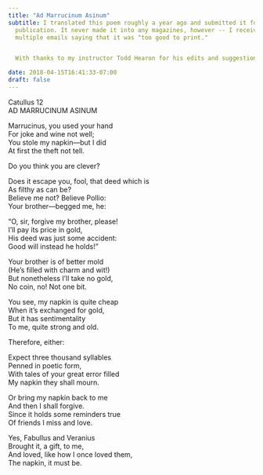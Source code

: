```yaml
---
title: "Ad Marrucinum Asinum"
subtitle: I translated this poem roughly a year ago and submitted it for
  publication. It never made it into any magazines, however -- I received
  multiple emails saying that it was "too good to print."


  With thanks to my instructor Todd Hearon for his edits and suggestions.

date: 2018-04-15T16:41:33-07:00
draft: false
---
```


Catullus 12  
AD MARRUCINUM ASINUM

Marrucinus, you used your hand  
For joke and wine not well;  
You stole my napkin—but I did  
At first the theft not tell.

Do you think you are clever?

Does it escape you, fool, that deed which is  
As filthy as can be?  
Believe me not? Believe Pollio:  
Your brother—begged me, he:

“O, sir, forgive my brother, please!  
I’ll pay its price in gold,  
His deed was just some accident:  
Good will instead he holds!”

Your brother is of better mold  
(He’s filled with charm and wit!)  
But nonetheless I’ll take no gold,  
No coin, no! Not one bit.

You see, my napkin is quite cheap  
When it’s exchanged for gold,  
But it has sentimentality  
To me, quite strong and old.

Therefore, either:

Expect three thousand syllables  
Penned in poetic form,  
With tales of your great error filled  
My napkin they shall mourn.

Or bring my napkin back to me  
And then I shall forgive.  
Since it holds some reminders true  
Of friends I miss and love.

Yes, Fabullus and Veranius  
Brought it, a gift, to me,  
And loved, like how I once loved them,  
The napkin, it must be.
